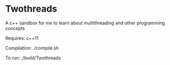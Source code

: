# Twothreads
A c++ sandbox for me to learn about multithreading and other programming concepts

Requires: c++11

Compilation:
./compile.sh

To run:
./build/Twothreads